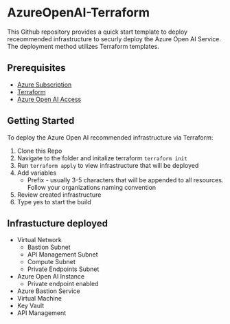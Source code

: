 # AzureOpenAI-Terraform

This Github repository provides a quick start template to deploy receommended infrastructure to securly deploy the Azure Open AI Service. The deployment method utilizes Terraform templates. 

## Prerequisites 
* [Azure Subscription](https://azure.microsoft.com/en-us/get-started/)
* [Terraform](https://learn.microsoft.com/en-us/azure/developer/terraform/quickstart-configure) 
* [Azure Open AI Access](https://customervoice.microsoft.com/Pages/ResponsePage.aspx?id=v4j5cvGGr0GRqy180BHbR7en2Ais5pxKtso_Pz4b1_xUOFA5Qk1UWDRBMjg0WFhPMkIzTzhKQ1dWNyQlQCN0PWcu)
  

## Getting Started

To deploy the Azure Open AI recommended infrastructure via Terraform:
1. Clone this Repo
2. Navigate to the folder and initalize terraform `terraform init`
3. Run `terraform apply` to view infrastructure that will be deployed
4. Add variables
    - Prefix - usually 3-5 characters that will be appended to all resources. Follow your organizations naming convention 
5. Review created infrastructure 
6. Type yes to start the build
    
## Infrastucture deployed    

* Virtual Network
    * Bastion Subnet
    * API Management Subnet
    * Compute Subnet 
    * Private Endpoints Subnet
* Azure Open AI Instance
    * Private endpoint enabled
* Azure Bastion Service
* Virtual Machine 
* Key Vault
* API Management

